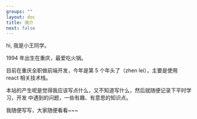 ```yaml
---
groups: ""
layout: doc
title: 简介
next: false
---
```


hi, 我是小王同学。

1994 年出生在重庆，最爱吃火锅。

目前在重庆全职做前端开发，今年是第 5 个年头了（zhen lei），主要是使用 react 相关技术栈。

本站的产生呢是觉得我应该写点什么，又不知道写什么，然后就随便记录下平时学习，开发
中遇到的问题，一些有趣、有意思的知识点。

我随便写写，大家随便看看~~~
